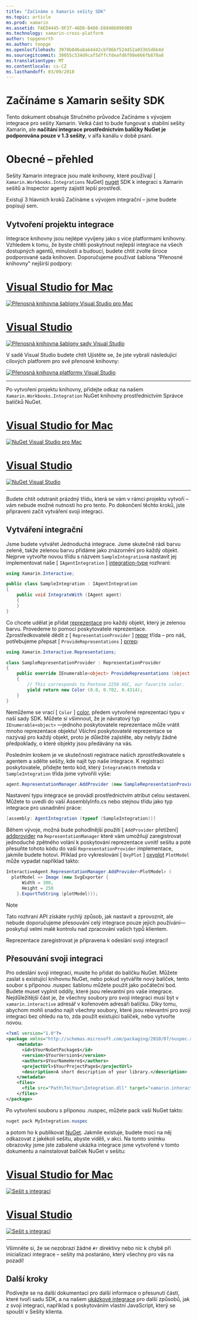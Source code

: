 ```yaml
---
title: "Začínáme s Xamarin sešity SDK"
ms.topic: article
ms.prod: xamarin
ms.assetid: FAED4445-9F37-46D8-B408-E694060969B9
ms.technology: xamarin-cross-platform
author: topgenorth
ms.author: toopge
ms.openlocfilehash: 3978b046a8ab4d42cbf86bf524452a033b5dbb4d
ms.sourcegitcommit: 30055c534d9caf5dffcfdeafd6f08e666fb870a8
ms.translationtype: MT
ms.contentlocale: cs-CZ
ms.lasthandoff: 03/09/2018
---
```

# <a name="getting-started-with-the-xamarin-workbooks-sdk"></a>Začínáme s Xamarin sešity SDK

Tento dokument obsahuje Stručného průvodce Začínáme s vývojem integrace pro sešity Xamarin. Velká část to bude fungovat s stabilní sešity Xamarin, ale **načítání integrace prostřednictvím balíčky NuGet je podporována pouze v 1.3 sešity**, v alfa kanálu v době psaní.

# <a name="general-overview"></a>Obecné – přehled

Sešity Xamarin integrace jsou malé knihovny, které používají [ `Xamarin.Workbooks.Integrations` NuGet] [ nuget] SDK k integraci s Xamarin sešitů a Inspector agenty zajistit lepší prostředí.

Existují 3 hlavních kroků Začínáme s vývojem integrační – jsme budete popisují sem.

## <a name="creating-the-integration-project"></a>Vytvoření projektu integrace

Integrace knihovny jsou nejlépe vyvíjeny jako s více platformami knihovny. Vzhledem k tomu, že byste chtěli poskytnout nejlepší integrace na všech dostupných agentů, minulosti a budoucí, budete chtít zvolte široce podporované sada knihoven. Doporučujeme používat šablona "Přenosné knihovny" nejširší podpory:

# <a name="visual-studio-for-mactabvsmac"></a>[Visual Studio for Mac](#tab/vsmac)

[![Přenosná knihovna šablony Visual Studio pro Mac](images/xamarin-studio-pcl.png)](images/xamarin-studio-pcl.png#lightbox)

# <a name="visual-studiotabvswin"></a>[Visual Studio](#tab/vswin)

[![Přenosná knihovna šablony sady Visual Studio](images/visual-studio-pcl.png)](images/visual-studio-pcl.png#lightbox)

V sadě Visual Studio budete chtít Ujistěte se, že jste vybrali následující cílových platforem pro své přenosné knihovny:

[![Přenosná knihovna platformy Visual Studio](images/visual-studio-pcl-platforms.png)](images/visual-studio-pcl-platforms.png#lightbox)

-----

Po vytvoření projektu knihovny, přidejte odkaz na našem `Xamarin.Workbooks.Integration` NuGet knihovny prostřednictvím Správce balíčků NuGet.

# <a name="visual-studio-for-mactabvsmac"></a>[Visual Studio for Mac](#tab/vsmac)

[![NuGet Visual Studio pro Mac](images/xamarin-studio-nuget.png)](images/xamarin-studio-nuget.png#lightbox)

# <a name="visual-studiotabvswin"></a>[Visual Studio](#tab/vswin)

[![NuGet Visual Studio](images/visual-studio-nuget.png)](images/visual-studio-nuget.png#lightbox)

-----

Budete chtít odstranit prázdný třídu, která se vám v rámci projektu vytvoří – vám nebude možné nutnosti ho pro tento. Po dokončení těchto kroků, jste připraveni začít vytváření svoji integraci.

## <a name="building-an-integration"></a>Vytváření integrační

Jsme budete vytvářet Jednoduchá integrace. Jsme skutečně rádi barvu zeleně, takže zelenou barvu přidáme jako znázornění pro každý objekt. Nejprve vytvořte novou třídu s názvem `SampleIntegration`a nastavit jej implementovat naše [ `IAgentIntegration` ] [ integration-type] rozhraní:

```csharp
using Xamarin.Interactive;

public class SampleIntegration : IAgentIntegration
{
    public void IntegrateWith (IAgent agent)
    {
    }
}
```

Co chcete udělat je přidat [reprezentace](~/tools/workbooks/sdk/representations.md) pro každý objekt, který je zelenou barvu. Provedeme to pomocí poskytovatele reprezentace. Zprostředkovatelé dědit z [ `RepresentationProvider` ] [ reppr] třída – pro náš, potřebujeme přepsat [ `ProvideRepresentations` ] [ prrep]:

```csharp
using Xamarin.Interactive.Representations;

class SampleRepresentationProvider : RepresentationProvider
{
    public override IEnumerable<object> ProvideRepresentations (object obj)
    {
        // This corresponds to Pantone 2250 XGC, our favorite color.
        yield return new Color (0.0, 0.702, 0.4314);
    }
}
```

Nemůžeme se vrací [ `Color` ] [ color], předem vytvořené reprezentaci typu v naší sady SDK.
Můžete si všimnout, že je návratový typ `IEnumerable<object>` &mdash;jednoho poskytovatele reprezentace může vrátit mnoho reprezentace objektu! Všichni poskytovatelé reprezentace se nazývají pro každý objekt, proto je důležité zajistěte, aby nebyly žádné předpoklady, o které objekty jsou předávány na vás.

Posledním krokem je ve skutečnosti registrace našich zprostředkovatele s agentem a sdělte sešity, kde najít typ naše integrace. K registraci poskytovatele, přidejte tento kód, který `IntegrateWith` metoda v `SampleIntegration` třída jsme vytvořili výše:

```csharp
agent.RepresentationManager.AddProvider (new SampleRepresentationProvider ());
```

Nastavení typu integrace se provádí prostřednictvím atribut celou sestavení. Můžete to uvedli do vaší AssemblyInfo.cs nebo stejnou třídu jako typ integrace pro usnadnění práce:

```csharp
[assembly: AgentIntegration (typeof (SampleIntegration))]
````

Během vývoje, možná bude pohodlnější použití [ `AddProvider` přetížení] [ addprovider] na `RepresentationManager` které vám umožňují zaregistrovat jednoduché zpětného volání k poskytování reprezentace uvnitř sešitu a poté přesuňte tohoto kódu do vaší `RepresentationProvider` implementace, jakmile budete hotovi. Příklad pro vykreslování [ `OxyPlot` ] [ oxyplot] `PlotModel` může vypadat například takto:

```csharp
InteractiveAgent.RepresentationManager.AddProvider<PlotModel> (
  plotModel => Image (new SvgExporter {
      Width = 300,
      Height = 250
    }.ExportToString (plotModel)));
```

> [!NOTE]
> Tato rozhraní API získáte rychlý způsob, jak nastavit a zprovoznit, ale nebude doporučujeme přesouvání celý integrace pouze jejich používání&mdash;poskytují velmi malé kontrolu nad zpracování vašich typů klientem.

Reprezentace zaregistrovat je připravena k odeslání svoji integraci!

## <a name="shipping-your-integration"></a>Přesouvání svoji integraci

Pro odeslání svoji integraci, musíte ho přidat do balíčku NuGet.
Můžete zaslat s existující knihovnu NuGet, nebo pokud vytváříte nový balíček, tento soubor s příponou .nuspec šablonu můžete použít jako počáteční bod.
Budete muset vyplnit oddíly, které jsou relevantní pro vaše integrace. Nejdůležitější část je, že všechny soubory pro svoji integraci musí být v `xamarin.interactive` adresář v kořenovém adresáři balíčku. Díky tomu, abychom mohli snadno najít všechny soubory, které jsou relevantní pro svoji integraci bez ohledu na to, zda použít existující balíček, nebo vytvořte novou.

```xml
<?xml version="1.0"?>
<package xmlns="http://schemas.microsoft.com/packaging/2010/07/nuspec.xsd">
    <metadata>
      <id>$YourNuGetPackage$</id>
      <version>$YourVersion$</version>
      <authors>$YourNameHere$</authors>
      <projectUrl>$YourProjectPage$</projectUrl>
      <description>A short description of your library.</description>
    </metadata>
    <files>
      <file src="Path\To\Your\Integration.dll" target="xamarin.interactive" />
    </files>
</package>
```

Po vytvoření souboru s příponou .nuspec, můžete pack vaší NuGet takto:

```csharp
nuget pack MyIntegration.nuspec
```

a potom ho k publikovat [NuGet][nugetorg]. Jakmile existuje, budete moci na něj odkazovat z jakékoli sešitu, abyste viděli, v akci. Na tomto snímku obrazovky jsme jste zabalené ukázka integrace jsme vytvořené v tomto dokumentu a nainstalovat balíček NuGet v sešitu:

# <a name="visual-studio-for-mactabvsmac"></a>[Visual Studio for Mac](#tab/vsmac)

[![Sešit s integrací](images/mac-workbooks-integrated.png)](images/mac-workbooks-integrated.png#lightbox)

# <a name="visual-studiotabvswin"></a>[Visual Studio](#tab/vswin)

[![Sešit s integrací](images/windows-workbooks-integrated.png)](images/windows-workbooks-integrated.png#lightbox)

-----

Všimněte si, že se nezobrazí žádné `#r` direktivy nebo nic k chybě při inicializaci integrace – sešity má postaráno, který všechny pro vás na pozadí!

## <a name="next-steps"></a>Další kroky

Podívejte se na další dokumentaci pro další informace o přesunutí částí, které tvoří sadu SDK, a na našem [ukázkové integrace](~/tools/workbooks/samples/index.md) pro další způsobů, jak z svoji integraci, například s poskytováním vlastní JavaScript, který se spouští v Sešity klienta.

[integration-type]: /api/type/Xamarin.Interactive.IAgentIntegration/
[repman-api]: /api/type/Xamarin.Interactive.Representations.IRepresentationManager/
[color]: /api/type/Xamarin.Interactive.Representations.Color/
[xir]: /api/namespace/Xamarin.Interactive.Representations/
[reppr]: /api/type/Xamarin.Interactive.Representations.RepresentationProvider/
[prrep]: /api/member/Xamarin.Interactive.Representations.RepresentationProvider.ProvideRepresentations/p/System.Object/
[nugetorg]: https://nuget.org
[nuget]: https://nuget.org/packages/Xamarin.Workbooks.Integration
[addprovider]: /api/member/Xamarin.Interactive.Representations.IRepresentationManager.AddProvider/
[oxyplot]: http://www.oxyplot.org/
